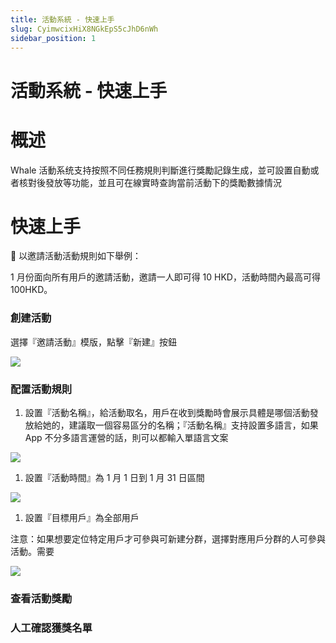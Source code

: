 ```yaml
---
title: 活動系統 - 快速上手
slug: CyimwcixHiX8NGkEpS5cJhD6nWh
sidebar_position: 1
---
```



# 活動系統 - 快速上手

# 概述

Whale 活動系统支持按照不同任務規則判斷進行獎勵記錄生成，並可設置自動或者核對後發放等功能，並且可在線實時查詢當前活動下的獎勵數據情況

# 快速上手

<div class="callout callout-bg-2 callout-border-2">
<p>📌 以邀請活動活動規則如下舉例：</p>
<p>1 月份面向所有用戶的邀請活動，邀請一人即可得 10 HKD，活動時間內最高可得 100HKD。</p>
</div>

### 創建活動

選擇『邀請活動』模版，點擊『新建』按鈕

<img src="/assets/C8SBbPeLwoIsjRxQC8ec28WVnza.png" src-width="2816" src-height="1508" align="center"/>

### 配置活動規則

1. 設置『活動名稱』，給活動取名，用戶在收到獎勵時會展示具體是哪個活動發放給她的，建議取一個容易區分的名稱；『活動名稱』支持設置多語言，如果 App 不分多語言運營的話，則可以都輸入單語言文案

<img src="/assets/R2ynbGjgLoV4E8xTx9OcvdH3n7k.png" src-width="2332" src-height="1474" align="center"/>

1. 設置『活動時間』為 1 月 1 日到 1 月 31 日區間

<img src="/assets/YvsPbijeFo7GzaxuQn1ca0i7nGg.png" src-width="2340" src-height="1480" align="center"/>

1. 設置『目標用戶』為全部用戶

注意：如果想要定位特定用戶才可參與可新建分群，選擇對應用戶分群的人可參與活動。需要

<img src="/assets/OgrWbjKnNoK9x5xqRFMc7knqnOb.png" src-width="2308" src-height="1506" align="center"/>

### 查看活動獎勵

### 人工確認獲獎名單

